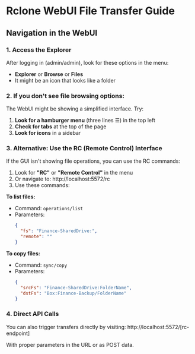 # Rclone WebUI File Transfer Guide

## Navigation in the WebUI

### 1. Access the Explorer
After logging in (admin/admin), look for these options in the menu:
- **Explorer** or **Browse** or **Files** 
- It might be an icon that looks like a folder

### 2. If you don't see file browsing options:

The WebUI might be showing a simplified interface. Try:

1. **Look for a hamburger menu** (three lines ☰) in the top left
2. **Check for tabs** at the top of the page
3. **Look for icons** in a sidebar

### 3. Alternative: Use the RC (Remote Control) Interface

If the GUI isn't showing file operations, you can use the RC commands:

1. Look for **"RC"** or **"Remote Control"** in the menu
2. Or navigate to: http://localhost:5572/rc
3. Use these commands:

**To list files:**
- Command: `operations/list`
- Parameters:
  ```json
  {
    "fs": "Finance-SharedDrive:",
    "remote": ""
  }
  ```

**To copy files:**
- Command: `sync/copy`
- Parameters:
  ```json
  {
    "srcFs": "Finance-SharedDrive:FolderName",
    "dstFs": "Box:Finance-Backup/FolderName"
  }
  ```

### 4. Direct API Calls

You can also trigger transfers directly by visiting:
http://localhost:5572/[rc-endpoint]

With proper parameters in the URL or as POST data.